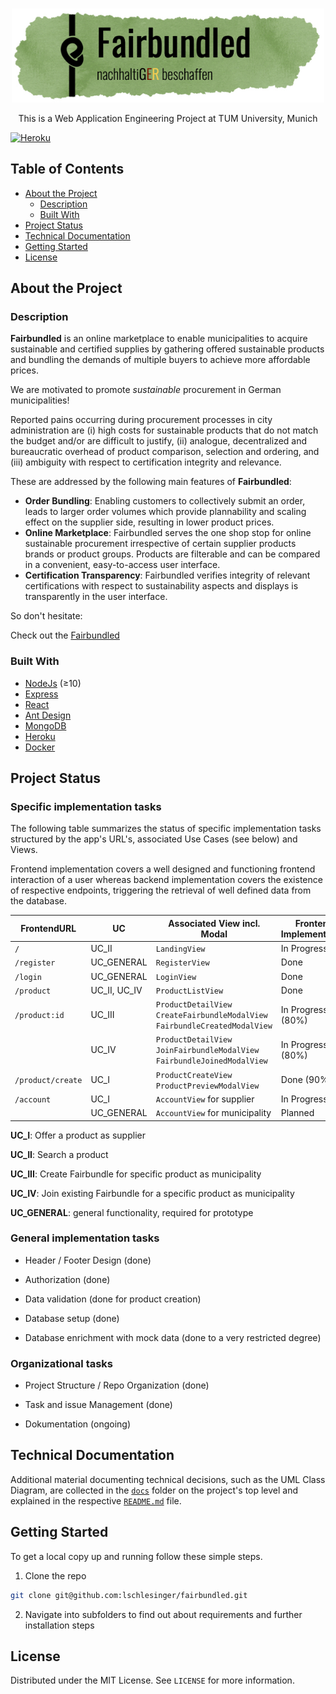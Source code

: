 <!-- PROJECT LOGO -->
<br />

<p align="center">
  <a href="https://github.com/lschlesinger/fairbundled">
    <img src="frontend/src/assets/logo.png" alt="Logo" width="500">
  </a>

  <p align="center">
    This is a Web Application Engineering Project at TUM University, Munich
    <br />
  </p>
</p>

[![Heroku](https://heroku-badge.herokuapp.com/?app=fairbundled&style=flat&svg=1)](https://fairbundled.herokuapp.com/)


<!-- TABLE OF CONTENTS -->

## Table of Contents

* [About the Project](#about-the-project)
  * [Description](#description)
  * [Built With](#built-with)
* [Project Status](#project-status)
* [Technical Documentation](#technical-documentation)
* [Getting Started](#getting-started)
* [License](#license)

<!-- ABOUT THE PROJECT -->

## About the Project

### Description

**Fairbundled** is an online marketplace to enable municipalities to acquire sustainable and certified supplies by gathering offered sustainable products and bundling the demands of multiple buyers to achieve more affordable prices.

We are motivated to promote *sustainable* procurement in German municipalities!

Reported pains occurring during procurement processes in city administration are (i) high costs for sustainable products that do not match the budget and/or are difficult to justify, (ii) analogue, decentralized and bureaucratic overhead of product comparison, selection and ordering, and (iii) ambiguity with respect to certification integrity and relevance.

These are addressed by the following main features of **Fairbundled**:

- **Order Bundling**: Enabling customers to collectively submit an order, leads to larger order volumes which provide plannability and scaling effect on the supplier side, resulting in lower product prices.
- **Online Marketplace**: Fairbundled serves the one shop stop for online sustainable procurement irrespective of certain supplier products brands or product groups. Products are filterable and can be compared in a convenient, easy-to-access user interface.
- **Certification Transparency**: Fairbundled verifies integrity of relevant certifications with respect to sustainability aspects and displays is transparently in the user interface.

So don't hesitate:

Check out the [Fairbundled](https://fairbundled.herokuapp.com/)


### Built With

* [NodeJs](https://nodejs.org/en/) (≥10)
* [Express](https://expressjs.com/)
* [React](https://reactjs.org/)
* [Ant Design](https://ant.design/docs/react/introduce)
* [MongoDB](https://www.mongodb.com/de)
* [Heroku](https://www.heroku.com/)
* [Docker](https://www.docker.com/)



<!-- PROJECT STATUS -->

## Project Status

### Specific implementation tasks

The following table summarizes the status of specific implementation tasks structured by the app's URL's, associated Use Cases (see below) and Views.

Frontend implementation covers a well designed and functioning frontend interaction of a user whereas backend implementation covers the existence of respective endpoints, triggering the retrieval of well defined data from the database.

| FrontendURL       | UC           | Associated View incl. Modal                                  | Frontend Implementation | Backend Implantation |
| ----------------- | ------------ | ------------------------------------------------------------ | ----------------------- | -------------------- |
| `/`               | UC_II        | `LandingView`                                                | In Progress             | In Progress          |
| `/register`       | UC_GENERAL   | `RegisterView`                                               | Done                    | Done                 |
| `/login`          | UC_GENERAL   | `LoginView`                                                  | Done                    | Done                 |
| `/product`        | UC_II, UC_IV | `ProductListView`                                            | Done                    | Done                 |
| `/product:id`     | UC_III       | `ProductDetailView`  `CreateFairbundleModalView` ` FairbundleCreatedModalView` | In Progress (80%)       | Done                 |
|                   | UC_IV        | `ProductDetailView`  `JoinFairbundleModalView`    `FairbundleJoinedModalView` | In Progress (80%)       | Done                 |
| `/product/create` | UC_I         | `ProductCreateView` `ProductPreviewModalView`                | Done (90%)              | Done                 |
| `/account`        | UC_I         | `AccountView` for supplier                                   | In Progress             | In Progress          |
|                   | UC_GENERAL   | `AccountView` for municipality                               | Planned                 | Planned              |

**UC_I**: Offer a product as supplier

**UC_II**: Search a product

**UC_III**: Create Fairbundle for specific product as municipality

**UC_IV**: Join existing Fairbundle for a specific product as municipality

**UC_GENERAL**: general functionality, required for prototype



### General implementation tasks

- Header / Footer Design (done)
- Authorization (done)

- Data validation (done for product creation)
- Database setup (done)

- Database enrichment with mock data (done to a very restricted degree)

  

### Organizational tasks

- Project Structure / Repo Organization (done)

- Task and issue Management (done)

- Dokumentation (ongoing)

  

<!-- TECHNICAL DOCUMENTATION -->

## Technical Documentation

Additional material documenting technical decisions, such as the UML Class Diagram, are collected in the [`docs`](./docs) folder on the project's top level and explained in the respective [`README.md`](./docs/README.md) file.

<!-- GETTING STARTED -->

## Getting Started

To get a local copy up and running follow these simple steps.

1. Clone the repo

```sh
git clone git@github.com:lschlesinger/fairbundled.git
```

2. Navigate into subfolders to find out about requirements and further installation steps

<!-- LICENSE -->

## License

Distributed under the MIT License. See `LICENSE` for more information.
